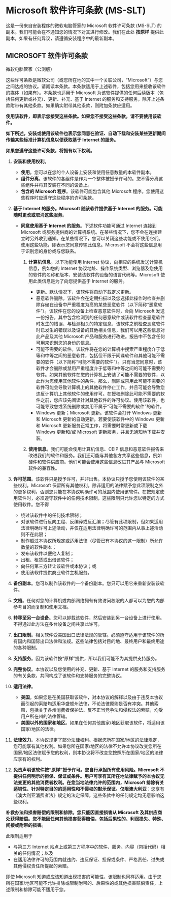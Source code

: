 # Microsoft 软件许可条款 (MS-SLT)

这是一份来自安装程序的微软电脑管家的 Microsoft 软件许可条款 (MS-SLT) 的副本。我们可能会在不通知您的情况下对其进行修改。我们在此处 **按原样** 提供此副本，如果有任何异议，请遵循安装程序中的最新副本。

## MICROSOFT 软件许可条款

微软电脑管家（公测版）

这些许可条款是微软公司（或您所在地的其中一个关联公司，“Microsoft”）与您之间达成的协议。请阅读本条款。本条款适用于上述软件，包括您用来接收该软件的媒体（如果有）。本条款也适用于 Microsoft 为该软件提供的任何后续版本（包括任何更新或补充）、更新、补充、基于 Internet 的服务和支持服务，除非上述条款附带有其他条款。如果确实附带其他条款，则附加条款应适用。

**使用该软件，即表示您接受这些条款。如果您不接受这些条款，请不要使用该软件。**

**如下所述，安装或使用该软件也表示您同意在验证、自动下载和安装某些更新期间传输某些标准计算机信息以便获取基于 Internet 的服务。**

**如果您遵守这些许可条款，将拥有以下权利。**

1. **安装和使用权利。**

    - **使用**。您可以在您的个人设备上安装和使用任意数量的本软件副本。
    - **组件分离**。该软件的各组件是作为一个整体被授予许可的。您不得分离这些组件并将其安装在不同的设备上。
    - **包含的 Microsoft 程序**。该软件可能包含其他 Microsoft 程序。您使用这些程序时应遵守这些程序的许可条款。

2. **基于 Internet 的服务。Microsoft 随该软件提供基于 Internet 的服务。可能随时更改或取消这些服务**。

    - **同意使用基于 Internet 的服务**。下述软件功能可通过 Internet 连接到 Microsoft 或服务提供商的计算机系统。在某些情况下，您不会在连接建立时另外收到通知。在某些情况下，您可以关闭这些功能或不使用它们。使用这些功能，即表示您同意传输此信息。Microsoft 不会将这些信息用于识别您的身份或与您联系。

        1. **计算机信息**。以下功能使用 Internet 协议，向相应的系统发送计算机信息，例如您的 Internet 协议地址、操作系统类型、浏览器及您使用的软件的名称和版本、安装该软件的设备的语言代码等。Microsoft 使用此类信息是为了向您提供基于 Internet 的服务。

            - 更新。默认情况下，该软件将自动下载定义更新。
            - 恶意软件删除。该软件会在定期扫描以及您选择此操作时检查并删除存储在设备中严重程度为高的某些恶意软件（以下简称“恶意软件”）。该软件在您的设备上检查恶意软件时，会向 Microsoft 发送一份报告，其中包含检测到的任何恶意软件或该软件检查恶意软件时发生的错误、与检测相关的特定信息、该软件之前检查恶意软件时已发生的错误以及设备的其他相关信息，我们可以用这些信息对此产品及其他 Microsoft 产品和服务进行改进。报告中不包含任何可用来识别您的身份的信息。
            - 可能不需要的软件。该软件将在您的计算机中搜索严重程度介于低等和中等之间的恶意软件，包括但不限于间谍软件和其他可能不需要的软件（以下简称“可能不需要的软件”）。只有当您同意时，该软件才会删除或禁用严重程度介于低等和中等之间的可能不需要的软件。如果其他软件在您的计算机上安装了可能不需要的软件，以此作为您使用其他软件的条件，那么，删除或禁用此可能不需要的软件可能会导致计算机上的其他软件停止工作，并且可能会导致您违反计算机上其他软件的使用许可。在授权删除此可能不需要的软件之前，您应该先阅读针对其他软件的许可协议。使用该软件，也可能导致您或系统删除或禁用不属于“可能不需要的软件”的软件。
            - Windows 更新；Microsoft 更新。该软件会打开 Windows 更新和 Microsoft 更新的自动更新。若要使该软件中的 Windows 更新和 Microsoft 更新服务正常工作，将需要时常更新或下载 Windows 更新和/或 Microsoft 更新服务，并且无通知地下载并安装。

        2. **使用信息**。我们可能会使用计算机信息、CEIP 信息和恶意软件报告来改进我们的软件和服务。我们还可能与其他各方共享这些信息，例如硬件和软件供应商。他们可能会使用这些信息改进其产品与 Microsoft 软件的兼容性。

3. **许可范围**。该软件只是授予许可，并非出售。本协议只授予您使用该软件的某些权利。Microsoft 保留所有其他权利。除非适用的法律赋予您此项限制之外的更多权利，否则您只能在本协议明确许可的范围内使用该软件。在按规定使用软件时，必须遵守软件中的任何技术限制，这些限制只允许您以特定的方式使用软件。您不得

    - 绕过该软件中的任何技术限制；
    - 对该软件进行反向工程、反编译或反汇编；尽管有此项限制，但如果适用法律明确许可上述活动，并仅在适用法律明确许可的范围内从事上述活动则不在此限；
    - 制作超过本协议所规定或适用法律（尽管已有本协议的这一限制）所允许数量的软件副本；
    - 发布该软件以便他人复制；
    - 出租、租赁或出借该软件；
    - 向任何第三方转让该软件或本协议；或
    - 使用该软件提供商业软件主机服务。

4. **备份副本**。您可以制作该软件的一个备份副本。您只可以用它来重新安装该软件。

5. **文档**。任何对您的计算机或内部网络拥有有效访问权限的人都可以为您的内部参考目的而复制和使用文档。

6. **转移至另一台设备**。您可以卸载该软件，然后安装到另一台设备上进行使用。不得通过此方法在多台设备之间共享此许可。

7. **出口限制**。相关软件受美国出口法律法规的管辖。必须遵守适用于该软件的所有国内和国际出口法律和法规。这些法律包括对目的地、最终用户和最终用途的各种限制。

8. **支持服务**。因为该软件按“原样”提供，所以我们可能不为其提供支持服务。

9. **完整协议**。本协议以及您使用的补充、更新、基于 Internet 的服务和支持服务的有关条款，共同构成了该软件和支持服务的完整协议。

10. **适用法律**。

    - **美国**。如果您是在美国获取该软件，对本协议的解释以及由于违反本协议而引起的索赔均适用华盛顿州法律，不论法律原则是否有冲突。其他索赔，包括关于各州消费者保护法、反不正当竞争法和侵权法的索赔，均受用户所在州的法律管辖。
    - **美国以外的国家和地区**。如果在任何其他国家/地区获取该软件，将适用该国家/地区的法律。

11. **法律效力**。本协议规定了部分法律权利。根据您所在国家/地区的法律规定，您可能享有其他权利。如果您所在国家/地区的法律不允许本协议改变您所在国家/地区法律赋予您的权利，则本协议将不改变您按照所在国家/地区的法律应享有的权利。

12. **免责声明该软件按“原样”授予许可。您自行承担所有使用风险。Microsoft 不提供任何明示的担保、保证或条件。用户可享有其所在地法律赋予的本协议无法变更的其他消费者权利。在您当地法律允许的范围内，Microsoft 排除有关适销性、针对特定目的的适用性和不侵权的默示保证。仅限澳大利亚**：您享有《澳大利亚消费者法》规定的法定保障，这些条款中的任何规定均无意影响这些权利。

**补救办法和损害赔偿的限制和排除。您只能因直接损害从 Microsoft 及其供应商处获得赔偿。您不能因任何其他损害获得赔偿，包括后果性的、利润损失、特殊、间接或附带的损害。**

此限制适用于

- 与第三方 Internet 站点上或第三方程序中的软件、服务、内容（包括代码）相关的任何情况；以及
- 在适用法律许可的范围内就违约、违反保证、担保或条件、严格责任、过失或其他侵权责任所提起的索赔。

即使 Microsoft 知道或应该知道出现损害的可能性，该限制也同样适用。由于您所在国家/地区可能不允许排除或限制附带的、后果性的或其他损害赔偿责任，上述限制和排除可能不适用于您。
